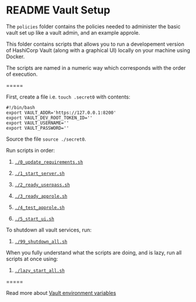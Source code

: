 # README Vault Setup

The `policies` folder contains the policies needed to administer the basic vault set up like a vault admin, and an example approle.

This folder contains scripts that allows you to run a developement version of HashiCorp Vault (along with a graphical UI) locally on your machine using Docker.

The scripts are named in a numeric way which corresponds with the order of execution.

=====

First, create a file i.e. `touch .secret0` with contents:

```
#!/bin/bash
export VAULT_ADDR='https://127.0.0.1:8200'
export VAULT_DEV_ROOT_TOKEN_ID=''
export VAULT_USERNAME=''
export VAULT_PASSWORD=''
```

Source the file `source ./secret0`.

Run scripts in order:

1. [`./0_update_requirements.sh`](./0_update_requirements.sh)

2. [`./1_start_server.sh`](./1_start_server)

3. [`./2_ready_userpass.sh`](./2_ready_userpass.sh)

4. [`./3_ready_approle.sh`](./3_ready_approle.sh)

5. [`./4_test_approle.sh`](./4_test_approle.sh)

6. [`./5_start_ui.sh`](./5_start_ui.sh)


To shutdown all vault services, run:

1. [`./99_shutdown_all.sh`](./99_shutdown_all.sh)


When you fully understand what the scripts are doing, and is lazy, run all scripts at once using:

1. [`./lazy_start_all.sh`](./lazy_start_all.sh)

=====

Read more about [Vault environment variables](https://www.vaultproject.io/docs/commands/environment.html)
